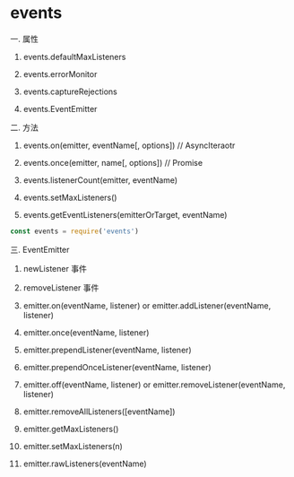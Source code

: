 # events

一. 属性

1. events.defaultMaxListeners

2. events.errorMonitor

3. events.captureRejections

4. events.EventEmitter

二. 方法

1. events.on(emitter, eventName[, options]) // AsyncIteraotr

2. events.once(emitter, name[, options]) // Promise

3. events.listenerCount(emitter, eventName)

4. events.setMaxListeners()

5. events.getEventListeners(emitterOrTarget, eventName)

```js
const events = require('events')
```

三. EventEmitter

1. newListener 事件

2. removeListener 事件

3. emitter.on(eventName, listener) or emitter.addListener(eventName, listener)

4. emitter.once(eventName, listener) 

5. emitter.prependListener(eventName, listener)

6. emitter.prependOnceListener(eventName, listener)

7. emitter.off(eventName, listener) or emitter.removeListener(eventName, listener)

8. emitter.removeAllListeners([eventName])

9. emitter.getMaxListeners()

10. emitter.setMaxListeners(n)

11. emitter.rawListeners(eventName)